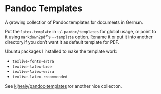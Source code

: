 # Pandoc Templates

A growing collection of [Pandoc] templates for documents in German.

Put the `latex.template` in `~/.pandoc/templates` for global usage, or point to it using `markdown2pdf`'s `--template` option. Rename it or put it into another directory if you don't want it as default template for PDF.

Ubuntu packages I installed to make the template work:

* `texlive-fonts-extra`
* `texlive-latex-base`
* `texlive-latex-extra`
* `texlive-latex-recommended`

See [kjhealy/pandoc-templates] for another nice collection.

[kjhealy/pandoc-templates]: http://github.com/kjhealy/pandoc-templates
[Pandoc]: http://johnmacfarlane.net/pandoc/
